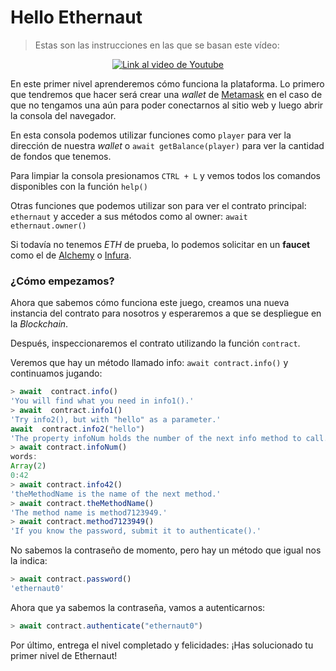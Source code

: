 # Hello Ethernaut

> Estas son las instrucciones en las que se basan este vídeo:

<p align="center">
  <a href="https://www.youtube.com/watch?v=YU-iNyvj6mA">
    <img src="https://img.youtube.com/vi/YU-iNyvj6mA/hqdefault.jpg" alt="Link al video de Youtube">
  </a>
</p>

En este primer nivel aprenderemos cómo funciona la plataforma. Lo primero que tendremos que hacer será crear una _wallet_ de [Metamask](https://metamask.io/) en el caso de que no tengamos una aún para poder conectarnos al sitio web y luego abrir la consola del navegador.

En esta consola podemos utilizar funciones como `player` para ver la dirección de nuestra _wallet_ o `await getBalance(player)` para ver la cantidad de fondos que tenemos.

Para limpiar la consola presionamos `CTRL + L` y vemos todos los comandos disponibles con la función `help()`

Otras funciones que podemos utilizar son para ver el contrato principal: `ethernaut` y acceder a sus métodos como al owner: `await ethernaut.owner()`

Si todavía no tenemos _ETH_ de prueba, lo podemos solicitar en un **faucet** como el de [Alchemy](https://www.alchemy.com/faucets/ethereum-sepolia) o [Infura](https://www.infura.io/faucet/sepolia).

### ¿Cómo empezamos?

Ahora que sabemos cómo funciona este juego, creamos una nueva instancia del contrato para nosotros y esperaremos a que se despliegue en la _Blockchain_.

Después, inspeccionaremos el contrato utilizando la función `contract`.

Veremos que hay un método llamado info: `await contract.info()` y continuamos jugando:

```jsx
> await  contract.info()
'You will find what you need in info1().'
> await  contract.info1()
'Try info2(), but with "hello" as a parameter.'
await  contract.info2("hello")
'The property infoNum holds the number of the next info method to call.'
> await contract.infoNum()
words:
Array(2)
0:42
> await contract.info42()
'theMethodName is the name of the next method.'
> await contract.theMethodName()
'The method name is method7123949.'
> await contract.method7123949()
'If you know the password, submit it to authenticate().'
```

No sabemos la contraseño de momento, pero hay un método que igual nos la indica:

```jsx
> await contract.password()
'ethernaut0'
```

Ahora que ya sabemos la contraseña, vamos a autenticarnos:

```jsx
> await contract.authenticate("ethernaut0")
```

Por último, entrega el nivel completado y felicidades: ¡Has solucionado tu primer nivel de Ethernaut!
